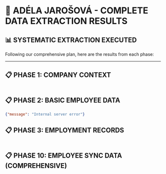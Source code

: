 # 🎯 ADÉLA JAROŠOVÁ - COMPLETE DATA EXTRACTION RESULTS

## 📊 SYSTEMATIC EXTRACTION EXECUTED

Following our comprehensive plan, here are the results from each phase:

---

## 📋 PHASE 1: COMPANY CONTEXT
```json
```

## 📋 PHASE 2: BASIC EMPLOYEE DATA
```json
{"message": "Internal server error"}
```

## 📋 PHASE 3: EMPLOYMENT RECORDS
```json

```

## 📋 PHASE 10: EMPLOYEE SYNC DATA (COMPREHENSIVE)
```json
